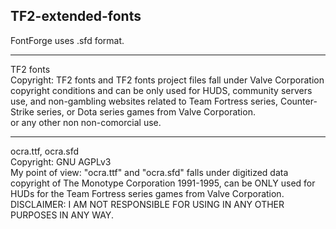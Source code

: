 ## TF2-extended-fonts  
FontForge uses .sfd format. 
***
TF2 fonts  
Copyright: TF2 fonts and TF2 fonts project files fall under Valve Corporation copyright conditions and can be only used for HUDS, community servers use, and non-gambling websites related to Team Fortress series, Counter-Strike series, or Dota series games from Valve Corporation.  
or any other non non-comorcial use.  
***
ocra.ttf, ocra.sfd  
Copyright: GNU AGPLv3  
My point of view: "ocra.ttf" and "ocra.sfd" falls under digitized data copyright of The Monotype Corporation 1991-1995, can be ONLY used for HUDs for the Team Fortress series games from Valve Corporation.  
DISCLAIMER:  I AM NOT RESPONSIBLE FOR USING IN ANY OTHER PURPOSES IN ANY WAY.

